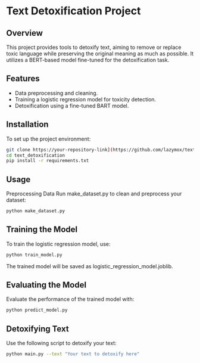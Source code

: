 # Text Detoxification Project

## Overview
This project provides tools to detoxify text, aiming to remove or replace toxic language while preserving the original meaning as much as possible. It utilizes a BERT-based model fine-tuned for the detoxification task.

## Features
- Data preprocessing and cleaning.
- Training a logistic regression model for toxicity detection.
- Detoxification using a fine-tuned BART model.

## Installation
To set up the project environment:

```bash
git clone https://your-repository-link](https://github.com/lazymox/text_detoxification
cd text_detoxification
pip install -r requirements.txt 
```
## Usage
Preprocessing Data
Run make_dataset.py to clean and preprocess your dataset:

```bash
python make_dataset.py
```

## Training the Model
To train the logistic regression model, use:

```bash
python train_model.py
```
The trained model will be saved as logistic_regression_model.joblib.

## Evaluating the Model
Evaluate the performance of the trained model with:

```bash
python predict_model.py
```

## Detoxifying Text
Use the following script to detoxify your text:

```bash
python main.py --text "Your text to detoxify here"
```




